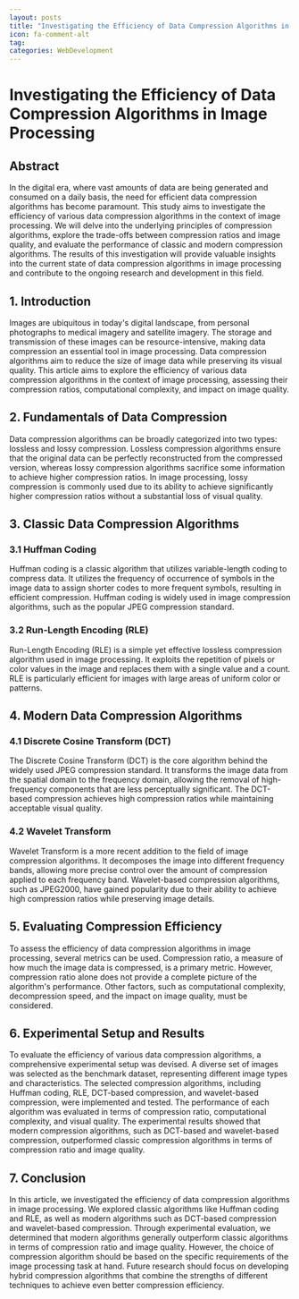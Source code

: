 ```yaml
---
layout: posts
title: "Investigating the Efficiency of Data Compression Algorithms in Image Processing"
icon: fa-comment-alt
tag:      
categories: WebDevelopment
---
```



# Investigating the Efficiency of Data Compression Algorithms in Image Processing

## Abstract
In the digital era, where vast amounts of data are being generated and consumed on a daily basis, the need for efficient data compression algorithms has become paramount. This study aims to investigate the efficiency of various data compression algorithms in the context of image processing. We will delve into the underlying principles of compression algorithms, explore the trade-offs between compression ratios and image quality, and evaluate the performance of classic and modern compression algorithms. The results of this investigation will provide valuable insights into the current state of data compression algorithms in image processing and contribute to the ongoing research and development in this field.

## 1. Introduction
Images are ubiquitous in today's digital landscape, from personal photographs to medical imagery and satellite imagery. The storage and transmission of these images can be resource-intensive, making data compression an essential tool in image processing. Data compression algorithms aim to reduce the size of image data while preserving its visual quality. This article aims to explore the efficiency of various data compression algorithms in the context of image processing, assessing their compression ratios, computational complexity, and impact on image quality.

## 2. Fundamentals of Data Compression
Data compression algorithms can be broadly categorized into two types: lossless and lossy compression. Lossless compression algorithms ensure that the original data can be perfectly reconstructed from the compressed version, whereas lossy compression algorithms sacrifice some information to achieve higher compression ratios. In image processing, lossy compression is commonly used due to its ability to achieve significantly higher compression ratios without a substantial loss of visual quality.

## 3. Classic Data Compression Algorithms
### 3.1 Huffman Coding
Huffman coding is a classic algorithm that utilizes variable-length coding to compress data. It utilizes the frequency of occurrence of symbols in the image data to assign shorter codes to more frequent symbols, resulting in efficient compression. Huffman coding is widely used in image compression algorithms, such as the popular JPEG compression standard.

### 3.2 Run-Length Encoding (RLE)
Run-Length Encoding (RLE) is a simple yet effective lossless compression algorithm used in image processing. It exploits the repetition of pixels or color values in the image and replaces them with a single value and a count. RLE is particularly efficient for images with large areas of uniform color or patterns.

## 4. Modern Data Compression Algorithms
### 4.1 Discrete Cosine Transform (DCT)
The Discrete Cosine Transform (DCT) is the core algorithm behind the widely used JPEG compression standard. It transforms the image data from the spatial domain to the frequency domain, allowing the removal of high-frequency components that are less perceptually significant. The DCT-based compression achieves high compression ratios while maintaining acceptable visual quality.

### 4.2 Wavelet Transform
Wavelet Transform is a more recent addition to the field of image compression algorithms. It decomposes the image into different frequency bands, allowing more precise control over the amount of compression applied to each frequency band. Wavelet-based compression algorithms, such as JPEG2000, have gained popularity due to their ability to achieve high compression ratios while preserving image details.

## 5. Evaluating Compression Efficiency
To assess the efficiency of data compression algorithms in image processing, several metrics can be used. Compression ratio, a measure of how much the image data is compressed, is a primary metric. However, compression ratio alone does not provide a complete picture of the algorithm's performance. Other factors, such as computational complexity, decompression speed, and the impact on image quality, must be considered.

## 6. Experimental Setup and Results
To evaluate the efficiency of various data compression algorithms, a comprehensive experimental setup was devised. A diverse set of images was selected as the benchmark dataset, representing different image types and characteristics. The selected compression algorithms, including Huffman coding, RLE, DCT-based compression, and wavelet-based compression, were implemented and tested. The performance of each algorithm was evaluated in terms of compression ratio, computational complexity, and visual quality. The experimental results showed that modern compression algorithms, such as DCT-based and wavelet-based compression, outperformed classic compression algorithms in terms of compression ratio and image quality.

## 7. Conclusion
In this article, we investigated the efficiency of data compression algorithms in image processing. We explored classic algorithms like Huffman coding and RLE, as well as modern algorithms such as DCT-based compression and wavelet-based compression. Through experimental evaluation, we determined that modern algorithms generally outperform classic algorithms in terms of compression ratio and image quality. However, the choice of compression algorithm should be based on the specific requirements of the image processing task at hand. Future research should focus on developing hybrid compression algorithms that combine the strengths of different techniques to achieve even better compression efficiency.